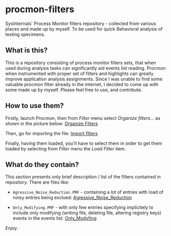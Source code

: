 # procmon-filters

SysInternals' Process Monitor filters repository - collected from various places and made up by myself. To be used for quick Behavioral analysis of testing specimens.


## What is this?

This is a repository consisting of process monitor filters sets, that when used during analysis tasks can significantly aid events list reading. Procmon when instrumented with proper set of filters and highlights can greatly improve application analysis assignments. Since I was unable to find some valuable procmon filter already in the internet, I decided to come up with some made up by myself.
Please feel free to use, and contribute.


## How to use them?

Firstly, launch Procmon, then from *Filter* menu select *Organize filters...* as shown in the picture below:
[Organize Filters](imgs/1.jpg)

Then, go for importing the file:
[Import filters](imgs/2.jpg)

Finally, having them loaded, you'll have to select them in order to get them loaded by selecting from *Filter* menu the *Load Filter* item.


## What do they contain?

This section presents only brief description / list of the filters contained in repository. There are files like:

* `Agressive_Noise_Reduction.PMF` - containing a lot of entries with load of noisy entries being exclued:
[Agressive_Noise_Reduction](imgs/agressive.jpg)

* `Only_Modifying.PMF` - with only few entries specifying implicitely to include only modifying (writing file, deleting file, altering registry keys) events in the events list:
[Only_Modyfing](imgs/only-modyfing.JPG)


*Enjoy.*